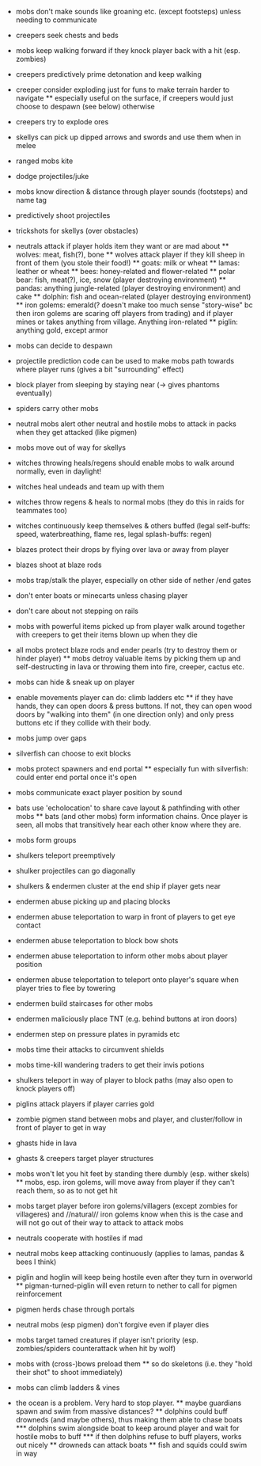 * mobs don't make sounds like groaning etc. (except footsteps) unless needing to communicate
* creepers seek chests and beds
* mobs keep walking forward if they knock player back with a hit (esp. zombies)
* creepers predictively prime detonation and keep walking
* creeper consider exploding just for funs to make terrain harder to navigate
** especially useful on the surface, if creepers would just choose to despawn (see below) otherwise
* creepers try to explode ores
* skellys can pick up dipped arrows and swords and use them when in melee
* ranged mobs kite
* dodge projectiles/juke
* mobs know direction & distance through player sounds (footsteps) and name tag
* predictively shoot projectiles
* trickshots for skellys (over obstacles)
* neutrals attack if player holds item they want or are mad about
** wolves: meat, fish(?), bone
** wolves attack player if they kill sheep in front of them (you stole their food!)
** goats: milk or wheat
** lamas: leather or wheat
** bees: honey-related and flower-related
** polar bear: fish, meat(?), ice, snow (player destroying environment)
** pandas: anything jungle-related (player destroying environment) and cake
** dolphin: fish and ocean-related (player destroying environment)
** iron golems: emerald(? doesn't make too much sense "story-wise" bc then iron golems are scaring off players from trading) and if player mines or takes anything from village. Anything iron-related
** piglin: anything gold, except armor
* mobs can decide to despawn
* projectile prediction code can be used to make mobs path towards where player runs (gives a bit "surrounding" effect)
* block player from sleeping by staying near (-> gives phantoms eventually)
* spiders carry other mobs
* neutral mobs alert other neutral and hostile mobs to attack in packs when they get attacked (like pigmen)
* mobs move out of way for skellys
* witches throwing heals/regens should enable mobs to walk around normally, even in daylight!
* witches heal undeads and team up with them
* witches throw regens & heals to normal mobs (they do this in raids for teammates too)
* witches continuously keep themselves & others buffed (legal self-buffs: speed, waterbreathing, flame res, legal splash-buffs: regen)
* blazes protect their drops by flying over lava or away from player
* blazes shoot at blaze rods
* mobs trap/stalk the player, especially on other side of nether /end gates
* don't enter boats or minecarts unless chasing player
* don't care about not stepping on rails
* mobs with powerful items picked up from player walk around together with creepers to get their items blown up when they die
* all mobs protect blaze rods and ender pearls (try to destroy them or hinder player)
** mobs detroy valuable items by picking them up and self-destructing in lava or throwing them into fire, creeper, cactus etc.
* mobs can hide & sneak up on player
* enable movements player can do: climb ladders etc
** if they have hands, they can open doors & press buttons. If not, they can open wood doors by "walking into them" (in one direction only) and only press buttons etc if they collide with their body.
* mobs jump over gaps
* silverfish can choose to exit blocks
* mobs protect spawners and end portal
** especially fun with silverfish: could enter end portal once it's open
* mobs communicate exact player position by sound
* bats use 'echolocation' to share cave layout & pathfinding with other mobs
** bats (and other mobs) form information chains. Once player is seen, all mobs that transitively hear each other know where they are.

* mobs form groups
* shulkers teleport preemptively
* shulker projectiles can go diagonally
* shulkers & endermen cluster at the end ship if player gets near
* endermen abuse picking up and placing blocks
* endermen abuse teleportation to warp in front of players to get eye contact
* endermen abuse teleportation to block bow shots
* endermen abuse teleportation to inform other mobs about player position
* endermen abuse teleportation to teleport onto player's square when player tries to flee by towering
* endermen build staircases for other mobs
* endermen maliciously place TNT (e.g. behind buttons at iron doors)
* endermen step on pressure plates in pyramids etc
* mobs time their attacks to circumvent shields
* mobs time-kill wandering traders to get their invis potions
* shulkers teleport in way of player to block paths (may also open to knock players off)
* piglins attack players if player carries gold
* zombie pigmen stand between mobs and player, and cluster/follow in front of player to get in way
* ghasts hide in lava
* ghasts & creepers target player structures
* mobs won't let you hit feet by standing there dumbly (esp. wither skels)
** mobs, esp. iron golems, will move away from player if they can't reach them, so as to not get hit
* mobs target player before iron golems/villagers (except zombies for villageres) and //natural// iron golems know when this is the case and will not go out of their way to attack to attack mobs
* neutrals cooperate with hostiles if mad
* neutral mobs keep attacking continuously (applies to lamas, pandas & bees I think)
* piglin and hoglin will keep being hostile even after they turn in overworld
** pigman-turned-piglin will even return to nether to call for pigmen reinforcement
* pigmen herds chase through portals
* neutral mobs (esp pigmen) don't forgive even if player dies
* mobs target tamed creatures if player isn't priority (esp. zombies/spiders counterattack when hit by wolf)
* mobs with (cross-)bows preload them
** so do skeletons (i.e. they "hold their shot" to shoot immediately)
* mobs can climb ladders & vines
* the ocean is a problem. Very hard to stop player.
** maybe guardians spawn and swim from massive distances?
** dolphins could buff drowneds (and maybe others), thus making them able to chase boats
*** dolphins swim alongside boat to keep around player and wait for hostile mobs to buff
*** if then dolphins refuse to buff players, works out nicely
** drowneds can attack boats
** fish and squids could swim in way
